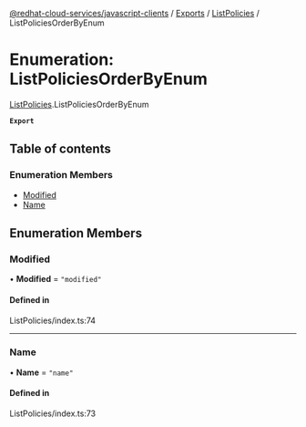 [@redhat-cloud-services/javascript-clients](../README.md) / [Exports](../modules.md) / [ListPolicies](../modules/ListPolicies.md) / ListPoliciesOrderByEnum

# Enumeration: ListPoliciesOrderByEnum

[ListPolicies](../modules/ListPolicies.md).ListPoliciesOrderByEnum

**`Export`**

## Table of contents

### Enumeration Members

- [Modified](ListPolicies.ListPoliciesOrderByEnum.md#modified)
- [Name](ListPolicies.ListPoliciesOrderByEnum.md#name)

## Enumeration Members

### Modified

• **Modified** = ``"modified"``

#### Defined in

ListPolicies/index.ts:74

___

### Name

• **Name** = ``"name"``

#### Defined in

ListPolicies/index.ts:73
